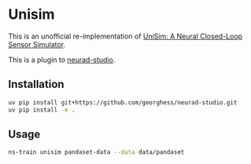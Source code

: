 # Unisim

This is an unofficial re-implementation of [UniSim: A Neural Closed-Loop Sensor Simulator](https://openaccess.thecvf.com/content/CVPR2023/papers/Yang_UniSim_A_Neural_Closed-Loop_Sensor_Simulator_CVPR_2023_paper.pdf).

This is a plugin to [neurad-studio](https://github.com/geohess/neurad-studio).


## Installation

```bash
uv pip install git+https://github.com/georghess/neurad-studio.git
uv pip install -e .
```

## Usage

```bash
ns-train unisim pandaset-data --data data/pandaset
```